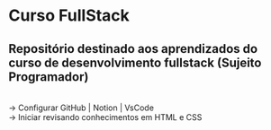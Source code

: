 # Curso FullStack
## Repositório destinado aos aprendizados do curso de desenvolvimento fullstack (Sujeito Programador)
<br>
-> Configurar GitHub | Notion | VsCode
<br>
-> Iniciar revisando conhecimentos em HTML e CSS 
